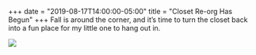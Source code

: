 +++
date = "2019-08-17T14:00:00-05:00"
title = "Closet Re-org Has Begun"
+++
Fall is around the corner, and it’s time to turn the closet back into a fun place for my little one to hang out in.

![](https://imagedelivery.net/zJmFZzaNuqC_Q5Caqyu8nQ/tobyblog_images_remote_cloudinary_3bf38096_8256F4F4-C148-482B-8474-774033D20409_o1j7qk.jpg/fit=scale-down,w=780,sharpen=1,f=auto,q=0.9,slow-connection-quality=0.3)